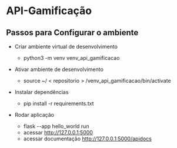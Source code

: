 # API-Gamificação

## Passos para Configurar o ambiente

* Criar ambiente virtual de desenvolvimento
    * python3 -m venv venv_api_gamificacao


* Ativar ambiente de desenvolvimento 
    * source ~/ < repositorio > /venv_api_gamificacao/bin/activate


* Instalar dependências
    * pip install -r requirements.txt


* Rodar aplicação
  * flask --app hello_world run
  * acessar http://127.0.0.1:5000
  * acessar documentação http://127.0.0.1:5000/apidocs